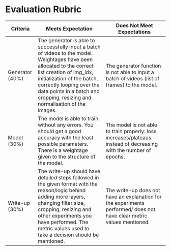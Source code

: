 # Evaluation Rubric

| **Criteria**    | **Meets Expectation**                                                                                                                                                                                                                                                                      | **Does Not Meet Expectations**                                                                                        |
| --------------- | ------------------------------------------------------------------------------------------------------------------------------------------------------------------------------------------------------------------------------------------------------------------------------------------ | --------------------------------------------------------------------------------------------------------------------- |
| Generator (40%) | The generator is able to successfully input a batch of videos to the model. Weightages have been allocated to the correct list creation of img_idx, initialization of the batch, correctly looping over the data points in a batch and cropping, resizing and normalisation of the images. | The generator function is not able to input a batch of videos (list of frames) to the model.                          |
| Model (30%)     | The model is able to train without any errors. You should get a good accuracy with the least possible parameters. There is a weightage given to the structure of the model.                                                                                                                | The model is not able to train properly: loss increases/plateaus instead of decreasing with the number of epochs.     |
| Write-up (30%)  | The write-up should have detailed steps followed in the given format with the reason/logic behind adding more layers, changing filter size, cropping, resizing and other experiments you have performed. The metric values used to take a decision should be mentioned.                    | The write-up does not have an explanation for the experiments performed/ does not have clear metric values mentioned. |

